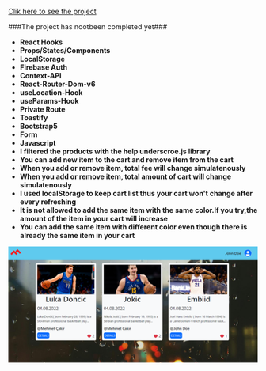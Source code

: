 [Clik here to see the project](https://e-commerce-project-liart.vercel.app/)

###The project has nootbeen completed yet###

- __React Hooks__ <br>
- __Props/States/Components__<br>
- __LocalStorage__<br>
- __Firebase Auth__<br>
- __Context-API__<br>
- __React-Router-Dom-v6__<br>
- __useLocation-Hook__<br>
- __useParams-Hook__<br>
- __Private Route__<br>
- __Toastify__
- __Bootstrap5__<br>
- __Form__<br>
- __Javascript__<br>
- __I filtered the products with the help underscroe.js library__ <br/>
- __You can add new item to the cart and remove item from the cart__<br/>
- __When you add or remove item, total fee will change simulatenously__<br/>
- __When you add or remove item, total amount of cart will change simulatenously__<br/>
- __I used localStorage to keep cart list thus your cart won't change after every refreshing__<br/>
- __It is not allowed to add the same item with the same color.If you try,the amount of the item in your cart will increase__<br/>
- __You can add the same item with different color even though there is already the same item in your cart__<br/>

<div align="center"><img src="https://github.com/MehmetCakir1/blogAppWithFirebase/blob/master/blogapp.PNG">
